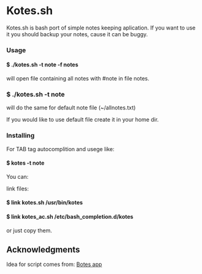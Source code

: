 # Kotes.sh

Kotes.sh is bash port of simple notes keeping aplication. If you want to use it you should backup your notes, cause it can be buggy.

### Usage

#### $ ./kotes.sh -t note -f notes
will open file containing all notes with #note in file notes.

### $ ./kotes.sh -t note 
will do the same for default note file (~/allnotes.txt)

If you would like to use default file create it in your home dir.

### Installing

For TAB tag autocomplition and usege like:
#### $ kotes -t note 

You can:

link files:

#### $ link kotes.sh /usr/bin/kotes
#### $ link kotes_ac.sh /etc/bash_completion.d/kotes

or just copy them.

## Acknowledgments

Idea for script comes from:
[Botes app](https://github.com/FRex/botes)
